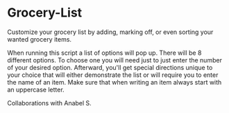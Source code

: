 # Grocery-List
Customize your grocery list by adding, marking off, or even sorting your wanted grocery items. 

When running this script a list of options will pop up. There will be 8 different options. To choose one you will need just to just enter the number of your desired option. 
Afterward, you'll get special directions unique to your choice that will either demonstrate the list or will require you to enter the name of an item. Make sure that when writing an item always start with an uppercase letter. 

Collaborations with Anabel S. 
